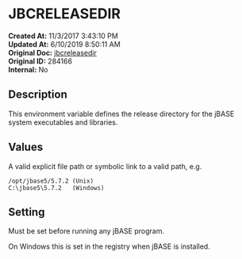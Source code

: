 # JBCRELEASEDIR

**Created At:** 11/3/2017 3:43:10 PM  
**Updated At:** 6/10/2019 8:50:11 AM  
**Original Doc:** [jbcreleasedir](https://docs.jbase.com/41717-environment-variables/jbcreleasedir)  
**Original ID:** 284166  
**Internal:** No  


## Description

This environment variable defines the release directory for the jBASE system executables and libraries.

## Values

A valid explicit file path or symbolic link to a valid path, e.g.

```
/opt/jbase5/5.7.2 (Unix)
C:\jbase5\5.7.2   (Windows)
```

## Setting

Must be set before running any jBASE program.

On Windows this is set in the registry when jBASE is installed.
